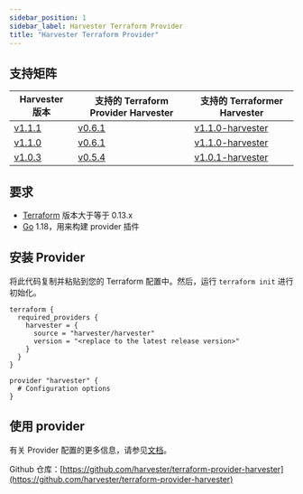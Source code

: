 ```yaml
---
sidebar_position: 1
sidebar_label: Harvester Terraform Provider
title: "Harvester Terraform Provider"
---
```


## 支持矩阵

| Harvester 版本 | 支持的 Terraform Provider Harvester | 支持的 Terraformer Harvester |
|----------------------------------------------------------------------|-----------------------------------------------------------------------------------------| ------------------------------------------------------------------------------------------ |
| [v1.1.1](https://github.com/harvester/harvester/releases/tag/v1.1.1) | [v0.6.1](https://github.com/harvester/terraform-provider-harvester/releases/tag/v0.6.1) | [v1.1.0-harvester](https://github.com/harvester/terraformer/releases/tag/v1.1.0-harvester) |
| [v1.1.0](https://github.com/harvester/harvester/releases/tag/v1.1.0) | [v0.6.1](https://github.com/harvester/terraform-provider-harvester/releases/tag/v0.6.1) | [v1.1.0-harvester](https://github.com/harvester/terraformer/releases/tag/v1.1.0-harvester) |
| [v1.0.3](https://github.com/harvester/harvester/releases/tag/v1.0.3) | [v0.5.4](https://github.com/harvester/terraform-provider-harvester/releases/tag/v0.5.4) | [v1.0.1-harvester](https://github.com/harvester/terraformer/releases/tag/v1.0.1-harvester) |

## 要求

- [Terraform](https://www.terraform.io/downloads.html) 版本大于等于 0.13.x
- [Go](https://golang.org/doc/install) 1.18，用来构建 provider 插件

## 安装 Provider

将此代码复制并粘贴到您的 Terraform 配置中。然后，运行 `terraform init` 进行初始化。
```hcl
terraform {
  required_providers {
    harvester = {
      source = "harvester/harvester"
      version = "<replace to the latest release version>"
    }
  }
}

provider "harvester" {
  # Configuration options
}
```

## 使用 provider

有关 Provider 配置的更多信息，请参见[文档](https://registry.terraform.io/providers/harvester/harvester/latest/docs)。

Github 仓库：[https://github.com/harvester/terraform-provider-harvester](https://github.com/harvester/terraform-provider-harvester)